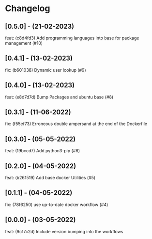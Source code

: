 # Changelog

## [0.5.0] - (21-02-2023)
feat: (c8d4fd3) Add programming languages into base for package management (#10)

## [0.4.1] - (13-02-2023)
fix: (b601038) Dynamic user lookup (#9)

## [0.4.0] - (13-02-2023)
feat: (e8d7d7d) Bump Packages and ubuntu base (#8)

## [0.3.1] - (11-06-2022)
fix: (f55ef73) Erroneous double ampersand at the end of the Dockerfile

## [0.3.0] - (05-05-2022)
feat: (19bccd7) Add python3-pip (#6)

## [0.2.0] - (04-05-2022)
feat: (b261519) Add base docker Utilities (#5)

## [0.1.1] - (04-05-2022)
fix: (78f6250) use up-to-date docker workflow (#4)

## [0.0.0] - (03-05-2022)
feat: (9c17c2d) Include version bumping into the workflows

